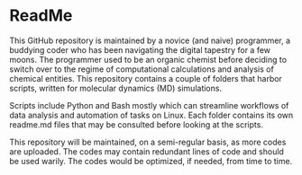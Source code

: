 # ReadMe

This GitHub repository is maintained by a novice (and naive) programmer, a buddying coder who has been navigating the digital tapestry for a few moons. The programmer used to be an organic chemist before deciding to switch over to the regime of computational calculations and analysis of chemical entities. This repository contains a couple of folders that harbor scripts, written for molecular dynamics (MD) simulations.  
<p>
Scripts include Python and Bash mostly which can streamline workflows of data analysis and automation of tasks on Linux. Each folder contains its own readme.md files that may be consulted before looking at the scripts. 
<p>
This repository will be maintained, on a semi-regular basis, as more codes are uploaded. The codes may contain redundant lines of code and should be used warily. The codes would be optimized, if needed, from time to time. 


